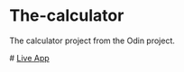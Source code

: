 # The-calculator
The calculator project from the Odin project.


 \# [Live App](https://eyeri91.github.io/the-calculator/)
